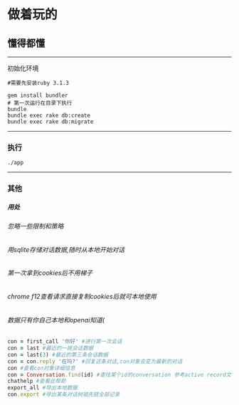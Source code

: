 # 做着玩的
## 懂得都懂


-----
初始化环境
```
#需要先安装ruby 3.1.3

gem install bundler
# 第一次运行在目录下执行
bundle
bundle exec rake db:create
bundle exec rake db:migrate

```

-----
### 执行

```
./app
```
------
### 其他

##### 用处
###### 忽略一些限制和策略
###### 用sqlite存储对话数据,随时从本地开始对话
###### 第一次拿到cookies后不用梯子
###### chrome f12查看请求直接复制cookies后就可本地使用
###### 数据只有你自己本地和openai知道(

```ruby
con = first_call '你好' #进行第一次会话
con = last #最近的一挑会话数据
con = last(3) #最近的第三条会话数据
con = con.reply '在吗?' #回复这条对话,con对象会变为最新的对话
con #查看con对象详细信息
con = Conversation.find(id) #查找某个id的conversation 参考active record文档
chathelp #查看此帮助
export_all #导出本地数据
con.export #导出某条对话树祖先链全部记录
```
